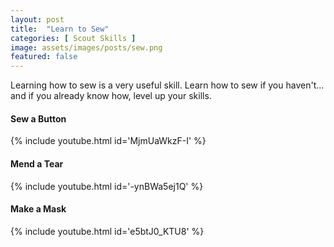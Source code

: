 ```yaml
---
layout: post
title:  "Learn to Sew"
categories: [ Scout Skills ]
image: assets/images/posts/sew.png
featured: false
---
```


Learning how to sew is a very useful skill. Learn how to sew if you haven't... and if you already know how, level up your skills.

<h4>Sew a Button</h4>
{% include youtube.html id='MjmUaWkzF-I' %}

<h4>Mend a Tear</h4>
{% include youtube.html id='-ynBWa5ej1Q' %}

<h4>Make a Mask</h4>
{% include youtube.html id='e5btJ0_KTU8' %}

